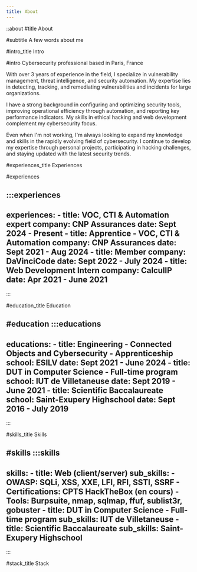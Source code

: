 ```yaml
---
title: About
---
```


::about
#title
About

#subtitle
A few words about me

#intro_title
Intro

#intro
Cybersecurity professional based in Paris, France

With over 3 years of experience in the field, I specialize in vulnerability management, threat intelligence, and security automation. My expertise lies in detecting, tracking, and remediating vulnerabilities and incidents for large organizations.

I have a strong background in configuring and optimizing security tools, improving operational efficiency through automation, and reporting key performance indicators. My skills in ethical hacking and web development complement my cybersecurity focus.

Even when I'm not working, I'm always looking to expand my knowledge and skills in the rapidly evolving field of cybersecurity. I continue to develop my expertise through personal projects, participating in hacking challenges, and staying updated with the latest security trends.

#experiences_title
Experiences

#experiences

  :::experiences
  ---
  experiences:
    - title: VOC, CTI & Automation expert
      company: CNP Assurances
      date: Sept 2024 - Present
    - title: Apprentice - VOC, CTI & Automation
      company: CNP Assurances
      date: Sept 2021 - Aug 2024
    - title: Member
      company: DaVinciCode
      date: Sept 2022 - July 2024
    - title: Web Development Intern
      company: CalculIP
      date: Apr 2021 - June 2021
  ---
  :::

#education_title
Education

#education
  :::educations
  ---
  educations:
    - title: Engineering - Connected Objects and Cybersecurity - Apprenticeship
      school: ESILV
      date: Sept 2021 - June 2024
    - title: DUT in Computer Science - Full-time program
      school: IUT de Villetaneuse
      date: Sept 2019 - June 2021
    - title: Scientific Baccalaureate
      school: Saint-Exupery Highschool
      date: Sept 2016 - July 2019
  ---
  :::

#skills_title
Skills

#skills
  :::skills
  ---
  skills:
    - title: Web (client/server)
      sub_skills: 
        - OWASP: SQLi, XSS, XXE, LFI, RFI, SSTI, SSRF
        - Certifications: CPTS HackTheBox (en cours)
        - Tools: Burpsuite, nmap, sqlmap, ffuf, sublist3r, gobuster
    - title: DUT in Computer Science - Full-time program
      sub_skills: IUT de Villetaneuse
    - title: Scientific Baccalaureate
      sub_skills: Saint-Exupery Highschool
  ---
  :::

#stack_title
Stack
